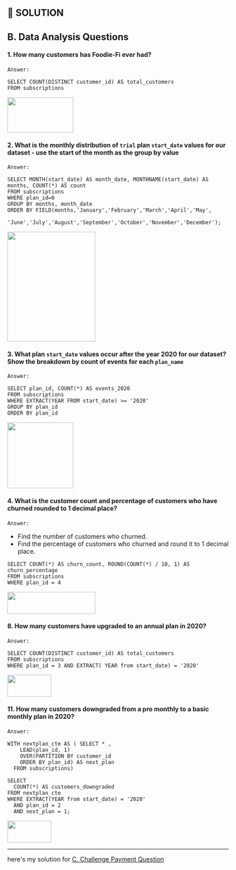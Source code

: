 ## 🎯 SOLUTION

## B. Data Analysis Questions

#### 1. How many customers has Foodie-Fi ever had?

``Answer:``

``` MYSQL
SELECT COUNT(DISTINCT customer_id) AS total_customers
FROM subscriptions
```
<img src="https://user-images.githubusercontent.com/49824841/148810466-65c7406b-5139-45b0-b514-65768698764e.png" width="150" height="80">

#### 2. What is the monthly distribution of ``trial`` plan ``start_date`` values for our dataset - use the start of the month as the group by value

``Answer:``

``` MYSQL
SELECT MONTH(start_date) AS month_date, MONTHNAME(start_date) AS months, COUNT(*) AS count
FROM subscriptions
WHERE plan_id=0
GROUP BY months, month_date
ORDER BY FIELD(months,'January','February','March','April','May',
				'June','July','August','September','October','November','December');
```

<img src="https://user-images.githubusercontent.com/49824841/148811332-75ace994-025f-46f7-8009-c7273b74fd97.png" width="200" height="250">

#### 3. What plan ``start_date`` values occur after the year 2020 for our dataset? Show the breakdown by count of events for each ``plan_name``

``Answer:``

```MYSQL
SELECT plan_id, COUNT(*) AS events_2020
FROM subscriptions
WHERE EXTRACT(YEAR FROM start_date) >= '2020'
GROUP BY plan_id
ORDER BY plan_id
```

<img src="https://user-images.githubusercontent.com/49824841/148811855-6be3acc1-25ca-41a4-b3f6-edcc235f6496.png" width="150" height="150">

#### 4. What is the customer count and percentage of customers who have churned rounded to 1 decimal place?

``Answer:``

- Find the number of customers who churned.
- Find the percentage of customers who churned and round it to 1 decimal place.

``` MYSQL
SELECT COUNT(*) AS churn_count, ROUND(COUNT(*) / 10, 1) AS churn_percentage
FROM subscriptions 
WHERE plan_id = 4
```

<img src="https://user-images.githubusercontent.com/49824841/148815279-e0ece226-5699-48d4-8026-e08f2952db80.png" width="200" height="50">

#### 8. How many customers have upgraded to an annual plan in 2020?

``Answer:``

``` MYSQL
SELECT COUNT(DISTINCT customer_id) AS total_customers
FROM subscriptions
WHERE plan_id = 3 AND EXTRACT( YEAR from start_date) = '2020'
```

<img src="https://user-images.githubusercontent.com/49824841/148815993-f6f29863-0501-4bb4-99fd-eb248a423428.png" width="100" height="50">

#### 11. How many customers downgraded from a pro monthly to a basic monthly plan in 2020?

``Answer:``

``` MYSQL
WITH nextplan_cte AS ( SELECT * ,
    LEAD(plan_id, 1) 
    OVER(PARTITION BY customer_id 
	ORDER BY plan_id) AS next_plan
  FROM subscriptions)

SELECT 
  COUNT(*) AS customers_downgraded
FROM nextplan_cte
WHERE EXTRACT(YEAR from start_date) = '2020'
  AND plan_id = 2 
  AND next_plan = 1;
```

<img src="https://user-images.githubusercontent.com/49824841/148816455-c0d91e4c-167f-40a4-9896-bcd9fc15ef5a.png" width="100" height="50">

----------

here's my solution for [C. Challenge Payment Question](https://github.com/gayatriayu/8_Week_SQL_Challenge/blob/main/Case%20Study%20%233%20-%20Foodie-Fi/C.%20Challenge%20Payment%20Question.md)
